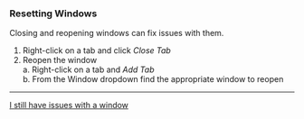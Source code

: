 ### Resetting Windows
Closing and reopening windows can fix issues with them.  
1. Right-click on a tab and click *Close Tab*
2. Reopen the window  
    a. Right-click on a tab and *Add Tab*  
    b. From the Window dropdown find the appropriate window to reopen

---
[I still have issues with a window](Resetting%20Layout.md)